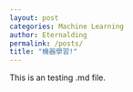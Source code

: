 ```yaml
---
layout: post
categories: Machine Learning
author: Eternalding
permalink: /posts/
title: "機器學習!"
---
```



This is an testing .md file.
